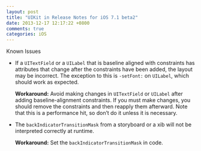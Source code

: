```yaml
---
layout: post
title: "UIKit in Release Notes for iOS 7.1 beta2"
date: 2013-12-17 12:17:22 +0800
comments: true
categories: iOS
---
```

Known Issues

- If a `UITextField` or a `UILabel` that is baseline aligned with constraints has attributes that change after the constraints have been added, the layout may be incorrect. The exception to this is `-setFont:` on `UILabel`, which should work as expected.

	**Workaround:** Avoid making changes in `UITextField` or `UILabel` after adding baseline-alignment constraints. If you must make changes, you should remove the constraints and then reapply them afterward. Note that this is a performance hit, so don’t do it unless it is necessary.

- The `backIndicatorTransitionMask` from a storyboard or a xib will not be interpreted correctly at runtime.
		
	**Workaround:** Set the `backIndicatorTransitionMask` in code.